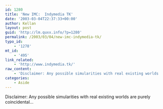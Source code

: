 ```yaml
---
id: 1280
title: 'New IMC:  Indymedia TK'
date: '2003-03-04T22:37:33+00:00'
author: Kellan
layout: post
guid: 'http://lm.quxx.info/?p=1280'
permalink: /2003/03/04/new-imc-indymedia-tk/
typo_id:
    - '1278'
mt_id:
    - '495'
link_related:
    - 'http://www.indymedia.tk/'
raw_content:
    - 'Disclaimer: Any possible simularities with real existing worlds are purely coincidental...'
categories:
    - Aside
---
```


Disclaimer: Any possible simularities with real existing worlds are purely coincidental…